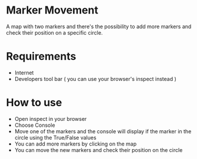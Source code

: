 # Marker Movement
A map with two markers and there's the possibility to add more markers and check their position on a specific circle.
# Requirements
- Internet
- Developers tool bar ( you can use your browser's inspect instead )
# How to use 
- Open inspect in your browser
- Choose Console 
- Move one of the markers and the console will display if the marker in the circle using the True/False values
- You can add more markers by clicking on the map
- You can move the new markers and check their position on the circle
